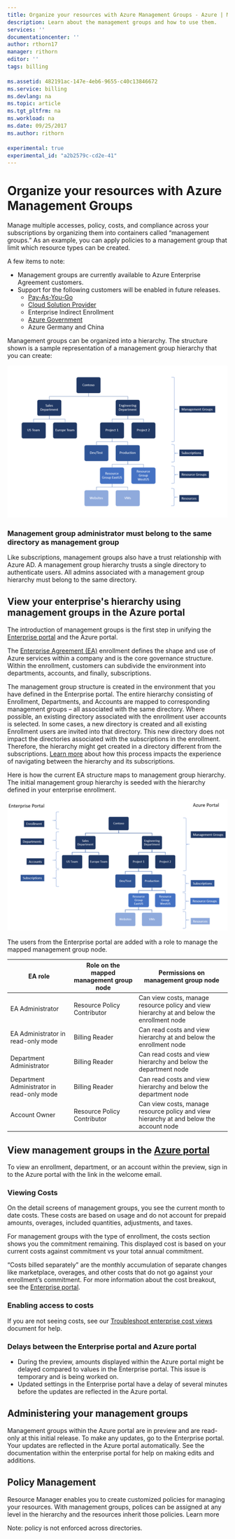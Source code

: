 ```yaml
---
title: Organize your resources with Azure Management Groups - Azure | Microsoft Docs
description: Learn about the management groups and how to use them. 
services: ''
documentationcenter: ''
author: rthorn17
manager: rithorn
editor: ''
tags: billing

ms.assetid: 482191ac-147e-4eb6-9655-c40c13846672
ms.service: billing
ms.devlang: na
ms.topic: article
ms.tgt_pltfrm: na
ms.workload: na
ms.date: 09/25/2017
ms.author: rithorn

experimental: true
experimental_id: "a2b2579c-cd2e-41"
---
```



# Organize your resources with Azure Management Groups 

Manage multiple accesses, policy, costs, and compliance across your subscriptions by organizing them into containers called “management groups.” As an example, you can apply policies to a management group that limit which resource types can be created.
 
A few items to note: 
* Management groups are currently available to Azure Enterprise Agreement customers. 
* Support for the following customers will be enabled in future releases. 
    * [Pay-As-You-Go](https://azure.microsoft.com/en-us/offers/ms-azr-0003p/) 
    * [Cloud Solution Provider](https://partner.microsoft.com/en-us/cloud-solution-provider) 
    * Enterprise Indirect Enrollment 
    * [Azure Government](https://azure.microsoft.com/en-us/overview/clouds/government/) 
    * Azure Germany and China 

Management groups can be organized into a hierarchy. The structure shown is a sample representation of a management group hierarchy that you can create:

![Hierarchy Tree](media/billing-enterprise-mgmt-groups/tree.png)

### Management group administrator must belong to the same directory as management group
Like subscriptions, management groups also have a trust relationship with Azure AD. A management group hierarchy trusts a single directory to authenticate users. All admins associated with a management group hierarchy must belong to the same directory.

## View your enterprise's hierarchy using management groups in the Azure portal
The introduction of management groups is the first step in unifying the [Enterprise portal](https://ea.azure.com) and the Azure portal.

The [Enterprise Agreement (EA)](https://azure.microsoft.com/en-us/pricing/enterprise-agreement/https:/azure.microsoft.com/en-us/pricing/enterprise-agreement/) enrollment defines the shape and use of Azure services within a company and is the core governance structure. Within the enrollment, customers can subdivide the environment into departments, accounts, and finally, subscriptions. 

The management group structure is created in the environment that you have defined in the Enterprise portal. The entire hierarchy consisting of Enrollment, Departments, and Accounts are mapped to corresponding management groups – all associated with the same directory. Where possible, an existing directory associated with the enrollment user accounts is selected. In some cases, a new directory is created and all existing Enrollment users are invited into that directory. This new directory does not impact the directories associated with the subscriptions in the enrollment. Therefore, the hierarchy might get created in a directory different from the subscriptions. [Learn more](billing-enterprise-mgmt-grp-find.md) about how this process impacts the experience of navigating between the hierarchy and its subscriptions.

Here is how the current EA structure maps to management group hierarchy. The initial management group hierarchy is seeded with the hierarchy defined in your enterprise enrollment. 

![Hierarchy Tree](media/billing-enterprise-mgmt-groups/tree2.png)

The users from the Enterprise portal are added with a role to manage the mapped management group node.

|    EA role                                       |    Role on the mapped management   group node    |    Permissions on management   group node                                                          |
|--------------------------------------------------|--------------------------------------------------|----------------------------------------------------------------------------------------------------|
|    EA Administrator                              |    Resource Policy Contributor                   |    Can view costs, manage resource policy and view hierarchy at and   below the enrollment node    |
|    EA Administrator in read-only mode            |    Billing Reader                                |    Can read costs and view hierarchy at and below the enrollment node                              |
|    Department Administrator                      |    Billing Reader                                |    Can read costs and view hierarchy and below the department node                                 |
|    Department Administrator in read-only mode    |    Billing Reader                                |    Can read costs and view hierarchy and below the department node                                 |
|    Account Owner                                 |    Resource Policy Contributor                   |    Can view costs, manage resource policy and view hierarchy at and   below the account node       |






## View management groups in the [Azure portal](https://portal.azzure.com)

To view an enrollment, department, or an account within the preview, sign in to the Azure portal with the link in the welcome email.   

### Viewing Costs 
On the detail screens of management groups, you see the current month to date costs.  These costs are based on usage and do not account for prepaid amounts, overages, included quantities, adjustments, and taxes.  

For management groups with the type of enrollment, the costs section shows you the commitment remaining.  This displayed cost is based on your current costs against commitment vs your total annual commitment.  

“Costs billed separately” are the monthly accumulation of separate changes like marketplace, overages, and other costs that do not go against your enrollment’s commitment.  For more information about the cost breakout, see the [Enterprise portal](https://ea.portal.com). 

### Enabling access to costs
If you are not seeing costs, see our [Troubleshoot enterprise cost views](https://azure.com) document for help.  

### Delays between the Enterprise portal and Azure portal 
* During the preview, amounts displayed within the Azure portal might be delayed compared to values in the Enterprise portal. This issue is temporary and is being worked on.
* Updated settings in the Enterprise portal have a delay of several minutes before the updates are reflected in the Azure portal. 


## Administering your management groups
Management groups within the Azure portal are in preview and are read-only at this initial release. To make any updates, go to the Enterprise portal. Your updates are reflected in the Azure portal automatically. 
See the documentation within the enterprise portal for help on making edits and additions.   

## Policy Management
Resource Manager enables you to create customized policies for managing your resources. With management groups, polices can be assigned at any level in the hierarchy and the resources inherit those policies.  Learn more

 Note: policy is not enforced across directories. 
